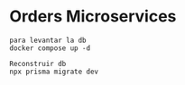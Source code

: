# Orders Microservices

```
para levantar la db
docker compose up -d

Reconstruir db
npx prisma migrate dev
```